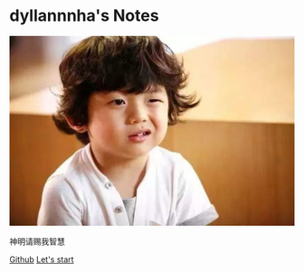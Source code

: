 # dyllannnha's Notes
![logo](智慧.jpg)

神明请赐我智慧

[Github](https://github.com/dyllannnha/dyllannnha.github.io)
[Let's start](README.md)
